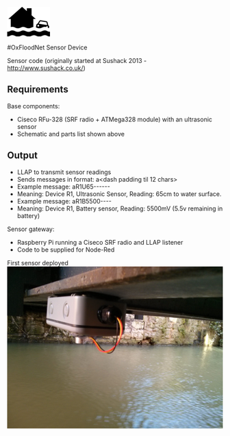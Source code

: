 ![](https://raw.githubusercontent.com/OxFloodNet/network/master/images/icon.png)

#OxFloodNet Sensor Device

Sensor code (originally started at Sushack 2013 - http://www.sushack.co.uk/)
## Requirements
Base components:
 * Ciseco RFu-328 (SRF radio + ATMega328 module) with an ultrasonic sensor
 * Schematic and parts list shown above 

## Output 
 * LLAP to transmit sensor readings
 * Sends messages in format: a<device ID><sensor ID><value><dash padding til 12 chars>
 * Example message: aR1U65------
 * Meaning: Device R1, Ultrasonic Sensor, Reading: 65cm to water surface.
 * Example message: aR1B5500----
 * Meaning: Device R1, Battery sensor, Reading: 5500mV (5.5v remaining in battery)

Sensor gateway:
 * Raspberry Pi running a Ciseco SRF radio and LLAP listener
 * Code to be supplied for Node-Red
 
First sensor deployed
![](https://raw.githubusercontent.com/OxFloodNet/network/master/images/First-Sensor-Deployment.jpg)
